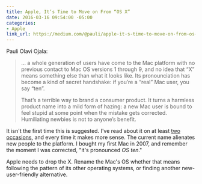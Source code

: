 ```yaml
---
title: Apple, It’s Time to Move on From “OS X”
date: 2016-03-16 09:54:00 -05:00
categories:
- Apple
link_url: https://medium.com/@pauli/apple-it-s-time-to-move-on-from-os-x-cb94d167c77d
---
```


Pauli Olavi Ojala:

> … a whole generation of users have come to the Mac platform with no previous contact to Mac OS versions 1 through 9, and no idea that “X” means something else than what it looks like. Its pronounciation has become a kind of secret handshake: if you’re a “real” Mac user, you say “ten”.
>
> That’s a terrible way to brand a consumer product. It turns a harmless product name into a mild form of hazing: a new Mac user is bound to feel stupid at some point when the mistake gets corrected. Humiliating newbies is not to anyone’s benefit.

It isn't the first time this is suggested. I've read about it on at least [two](http://www.macworld.com/article/2922517/the-end-of-os-x-a-modest-proposal.html) [occasions](http://www.512pixels.net/blog/2015/9/os-x-el-capitan-review), and every time it makes more sense. The current name alienates new people to the platform. I bought my first Mac in 2007, and remember the moment I was corrected, "it's pronounced *OS ten*."

Apple needs to drop the X. Rename the Mac's OS whether that means following the pattern of its other operating systems, or finding another new-user-friendly alternative.
